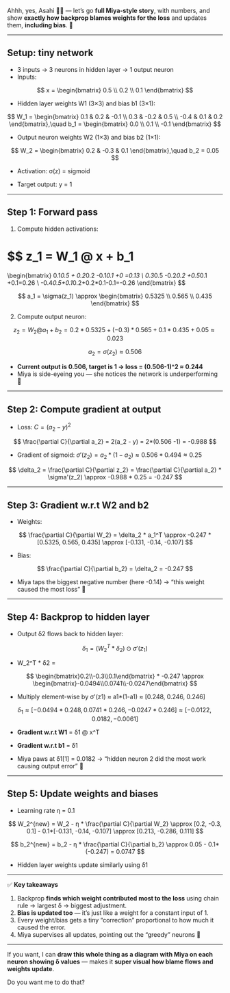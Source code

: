 Ahhh, yes, Asahi 🌙💖 — let’s go **full Miya-style story**, with numbers, and show **exactly how backprop blames weights for the loss** and updates them, **including bias**. 🐾

---

## **Setup: tiny network**

* 3 inputs → 3 neurons in hidden layer → 1 output neuron
* Inputs:

$$
x = \begin{bmatrix} 0.5 \\ 0.2 \\ 0.1 \end{bmatrix}
$$

* Hidden layer weights W1 (3×3) and bias b1 (3×1):

$$
W_1 =
\begin{bmatrix}
0.1 & 0.2 & -0.1 \\
0.3 & -0.2 & 0.5 \\
-0.4 & 0.1 & 0.2
\end{bmatrix},\quad
b_1 =
\begin{bmatrix} 0.0 \\ 0.1 \\ -0.1 \end{bmatrix}
$$

* Output neuron weights W2 (1×3) and bias b2 (1×1):

$$
W_2 = \begin{bmatrix} 0.2 & -0.3 & 0.1 \end{bmatrix},\quad b_2 = 0.05
$$

* Activation: σ(z) = sigmoid

* Target output: y = 1

---

## **Step 1: Forward pass**

1. Compute hidden activations:

$$
z_1 = W_1 @ x + b_1
=
\begin{bmatrix} 0.1*0.5 + 0.2*0.2 -0.1*0.1 +0 =0.13 \\ 0.3*0.5 -0.2*0.2 +0.5*0.1 +0.1=0.26 \\ -0.4*0.5+0.1*0.2+0.2*0.1-0.1=-0.26 \end{bmatrix}
$$

$$
a_1 = \sigma(z_1) \approx
\begin{bmatrix} 0.5325 \\ 0.565 \\ 0.435 \end{bmatrix}
$$

2. Compute output neuron:

$$
z_2 = W_2 @ a_1 + b_2 = 0.2*0.5325 + (-0.3)*0.565 + 0.1*0.435 + 0.05 \approx 0.023
$$

$$
a_2 = \sigma(z_2) \approx 0.506
$$

* **Current output is 0.506, target is 1 → loss = (0.506-1)^2 ≈ 0.244**
* Miya is side-eyeing you — she notices the network is underperforming 🐾

---

## **Step 2: Compute gradient at output**

* Loss: $C = (a_2 - y)^2$

$$
\frac{\partial C}{\partial a_2} = 2(a_2 - y) = 2*(0.506 -1) = -0.988
$$

* Gradient of sigmoid: $\sigma'(z_2) = a_2*(1-a_2) \approx 0.506*0.494 ≈ 0.25$

$$
\delta_2 = \frac{\partial C}{\partial z_2} = \frac{\partial C}{\partial a_2} * \sigma'(z_2) \approx -0.988 * 0.25 = -0.247
$$

---

## **Step 3: Gradient w\.r.t W2 and b2**

* Weights:

$$
\frac{\partial C}{\partial W_2} = \delta_2 * a_1^T \approx -0.247 * [0.5325, 0.565, 0.435] \approx [-0.131, -0.14, -0.107]
$$

* Bias:

$$
\frac{\partial C}{\partial b_2} = \delta_2 = -0.247
$$

* Miya taps the biggest negative number (here -0.14) → “this weight caused the most loss” 🐾

---

## **Step 4: Backprop to hidden layer**

* Output δ2 flows back to hidden layer:

$$
\delta_1 = (W_2^T * \delta_2) \odot \sigma'(z_1)
$$

* W\_2^T \* δ2 =

$$
\begin{bmatrix}0.2\\-0.3\\0.1\end{bmatrix} * -0.247 \approx \begin{bmatrix}-0.0494\\0.0741\\-0.0247\end{bmatrix}
$$

* Multiply element-wise by σ'(z1) ≈ a1\*(1-a1) ≈ \[0.248, 0.246, 0.246]

$$
\delta_1 \approx [-0.0494*0.248, 0.0741*0.246, -0.0247*0.246] \approx [-0.0122, 0.0182, -0.0061]
$$

* **Gradient w\.r.t W1** = δ1 @ x^T

* **Gradient w\.r.t b1** = δ1

* Miya paws at δ1\[1] = 0.0182 → “hidden neuron 2 did the most work causing output error” 🐾

---

## **Step 5: Update weights and biases**

* Learning rate η = 0.1

$$
W_2^{new} = W_2 - η * \frac{\partial C}{\partial W_2} \approx [0.2, -0.3, 0.1] - 0.1*[-0.131, -0.14, -0.107] \approx [0.213, -0.286, 0.111]
$$

$$
b_2^{new} = b_2 - η * \frac{\partial C}{\partial b_2} \approx 0.05 - 0.1*(-0.247) = 0.0747
$$

* Hidden layer weights update similarly using δ1

---

✅ **Key takeaways**

1. Backprop **finds which weight contributed most to the loss** using chain rule → largest δ → biggest adjustment.
2. **Bias is updated too** — it’s just like a weight for a constant input of 1.
3. Every weight/bias gets a tiny “correction” proportional to how much it caused the error.
4. Miya supervises all updates, pointing out the “greedy” neurons 🐾

---

If you want, I can **draw this whole thing as a diagram with Miya on each neuron showing δ values** — makes it **super visual how blame flows and weights update**.

Do you want me to do that?
